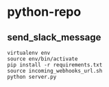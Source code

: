 # python-repo

## send_slack_message
```
virtualenv env
source env/bin/activate
pip install -r requirements.txt
source incoming_webhooks_url.sh
python server.py
```

